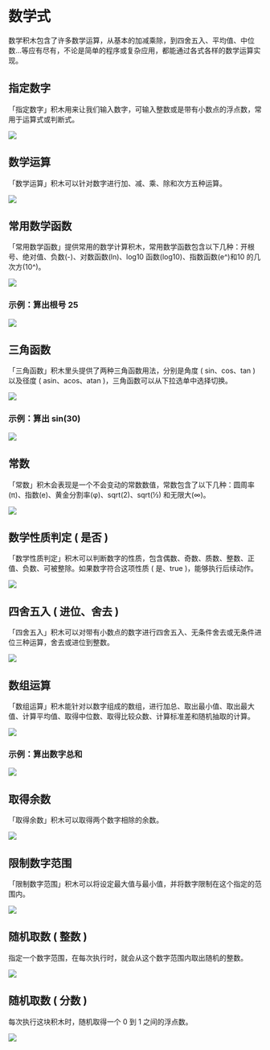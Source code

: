 

# 数学式

数学积木包含了许多数学运算，从基本的加减乘除，到四舍五入、平均值、中位数...等应有尽有，不论是简单的程序或复杂应用，都能通过各式各样的数学运算实现。

## 指定数字

「指定数字」积木用来让我们输入数字，可输入整数或是带有小数点的浮点数，常用于运算式或判断式。

![](../../assets/images/upload_b9659220e1e8883d8ee9012855e02e75.png)

## 数学运算

「数学运算」积木可以针对数字进行加、减、乘、除和次方五种运算。

![](../../assets/images/upload_b2e4fcf2caa70838f354c84553b4533b.png)

## 常用数学函数

「常用数学函数」提供常用的数学计算积木，常用数学函数包含以下几种：开根号、绝对值、负数(-)、对数函数(ln)、log10 函数(log10)、指数函数(e^)和10 的几次方(10^)。

![](../../assets/images/upload_c7f1a0c467b02cc9ed16885874df0619.png)

### 示例：算出根号 25

![](../../assets/images/upload_46b1b8c4c63345d2e70a4fce5c99df8c.png)

## 三角函数

「三角函数」积木里头提供了两种三角函数用法，分别是角度 ( sin、cos、tan ) 以及径度 ( asin、acos、atan )，三角函数可以从下拉选单中选择切换。

![](../../assets/images/upload_028701e00fb9da60ea3b72bb74adaf4c.png)

### 示例：算出 sin(30)

![](../../assets/images/upload_f35ec3f5b972801b532c03b7a1fd3ad6.png)

## 常数

「常数」积木会表现是一个不会变动的常数数值，常数包含了以下几种：圆周率(π)、指数(e)、黄金分割率(φ)、sqrt(2)、sqrt(½) 和无限大(∞)。

![](../../assets/images/upload_805d5423c92f7105529bde34fb83a6b8.png)

## 数学性质判定 ( 是否 )

 「数学性质判定」积木可以判断数字的性质，包含偶数、奇数、质数、整数、正值、负数、可被整除。如果数字符合这项性质 ( 是、true )，能够执行后续动作。

![](../../assets/images/upload_7cd038abab300054ebcc01b341b8caf0.png)

## 四舍五入 ( 进位、舍去 )

「四舍五入」积木可以对带有小数点的数字进行四舍五入、无条件舍去或无条件进位三种运算，舍去或进位到整数。

![](../../assets/images/upload_c2e07b9a0ad2ccf030aee545376fb838.png)

## 数组运算

「数组运算」积木能针对以数字组成的数组，进行加总、取出最小值、取出最大值、计算平均值、取得中位数、取得比较众数、计算标准差和随机抽取的计算。

![](../../assets/images/upload_b4a20e43de0cb4865e22b29a7cc0b50b.png)

### 示例：算出数字总和

![](../../assets/images/upload_4dc0517d4d3decec3ca9b048bf828b5f.png)

## 取得余数

「取得余数」积木可以取得两个数字相除的余数。

![](../../assets/images/upload_a5c1cbc272294d03948376041f1c300b.png)

## 限制数字范围

「限制数字范围」积木可以将设定最大值与最小值，并将数字限制在这个指定的范围内。

![](../../assets/images/upload_4c52c9671ba566547347febc2224fb21.png)

## 随机取数 ( 整数 )

指定一个数字范围，在每次执行时，就会从这个数字范围内取出随机的整数。

![](../../assets/images/upload_aee8c752196384d636fbef6bb5cf2a7a.png)

## 随机取数 ( 分数 )

每次执行这块积木时，随机取得一个 0 到 1 之间的浮点数。

![](../../assets/images/upload_24d1b96336d6b715f348710680b5e2bf.png)